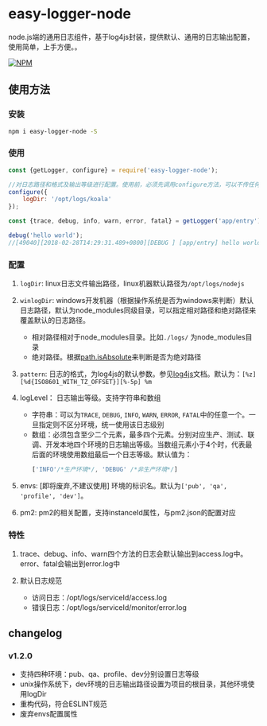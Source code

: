 # easy-logger-node
node.js端的通用日志组件，基于log4js封装，提供默认、通用的日志输出配置，使用简单，上手方便。。

[![NPM](https://nodei.co/npm/auto-form-create.png)](https://nodei.co/npm/auto-form-create/)

## 使用方法
### 安装
```sh
npm i easy-logger-node -S
```

### 使用
```javascript
const {getLogger, configure} = require('easy-logger-node');

//对日志路径和格式及输出等级进行配置。使用前，必须先调用configure方法，可以不传任何参数，这样会使用默认配置
configure({
    logDir: '/opt/logs/koala'
});

const {trace, debug, info, warn, error, fatal} = getLogger('app/entry');

debug('hello world');
//[49040][2018-02-28T14:29:31.489+0800][DEBUG ] [app/entry] hello world

```

### 配置
1. `logDir`: linux日志文件输出路径，linux机器默认路径为`/opt/logs/nodejs`
2. `winlogDir`: windows开发机器（根据操作系统是否为windows来判断）默认日志路径，默认为node_modules同级目录，可以指定相对路径和绝对路径来覆盖默认的日志路径。
    - 相对路径相对于node_modules目录。比如`./logs/` 为node_modules目录
    - 绝对路径。根据[path.isAbsolute](https://nodejs.org/dist/latest-v8.x/docs/api/path.html#path_path_isabsolute_path)来判断是否为绝对路径
3. `pattern`: 日志的格式，为log4js的默认参数。参见[log4js](https://log4js-node.github.io/log4js-node/layouts.html)文档。默认为：`[%z][%d{ISO8601_WITH_TZ_OFFSET}][%-5p] %m`
4. logLevel： 日志输出等级。支持字符串和数组
    - 字符串：可以为`TRACE`, `DEBUG`, `INFO`, `WARN`, `ERROR`, `FATAL`中的任意一个。一旦指定则不区分环境，统一使用该日志级别
    - 数组：必须包含至少二个元素，最多四个元素。分别对应生产、测试、联调、开发本地四个环境的日志输出等级。当数组元素小于4个时，代表最后面的环境使用数组最后一个日志等级。默认值为：
        ```javascript
        ['INFO'/*生产环境*/, 'DEBUG' /*非生产环境*/]
        ```

5. envs: [即将废弃,不建议使用] 环境的标识名。默认为`['pub', 'qa', 'profile', 'dev']`。
6. pm2: pm2的相关配置，支持instanceId属性，与pm2.json的配置对应

### 特性
1. trace、debug、info、warn四个方法的日志会默认输出到access.log中。error、fatal会输出到error.log中

2. 默认日志规范
    - 访问日志：/opt/logs/serviceId/access.log
    - 错误日志：/opt/logs/serviceId/monitor/error.log


## changelog
### v1.2.0 
- 支持四种环境：pub、qa、profile、dev分别设置日志等级
- unix操作系统下，dev环境的日志输出路径设置为项目的根目录，其他环境使用logDir
- 重构代码，符合ESLINT规范
- 废弃envs配置属性
